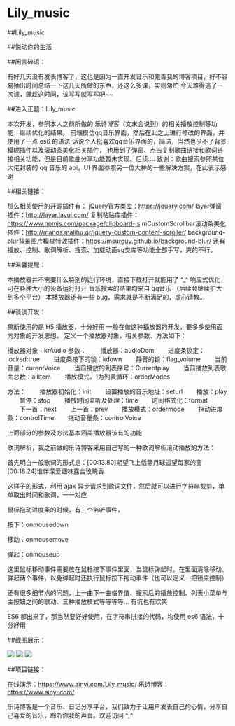 # Lily_music
##Lily_music 

##悦动你的生活


##闲言碎语：

有好几天没有发表博客了，这也是因为一直开发音乐和完善我的博客项目，好不容易抽出时间总结一下这几天所做的东西，还这么多课，实则匆忙
今天难得逃了一次课，就趁这时间，该写写就写写吧~~

 

##进入正题：Lily_music

本次开发，参照本人之前所做的 乐诗博客（文末会说到）的相关播放控制等功能，继续优化的结果。
前端模仿qq音乐界面，然后在此之上进行修改的界面，并使用了一点 es6 的语法
话说个人挺喜欢qq音乐界面的，简洁，当然也少不了背景模糊插件以及滚动条美化相关插件，
也用到了弹窗、点击复制歌曲链接和歌词链接相关功能，但是目前歌曲分享功能暂未实现、后续....
致谢：歌曲搜索参照某位大佬封装的 qq 音乐的 api，UI 界面参照另一位大神的一些解决方案，在此表示感谢

 

##相关链接：

那么相关使用的开源插件有：
jQuery官方类库：https://jquery.com/
layer弹窗插件：http://layer.layui.com/
复制粘贴库插件：https://www.npmjs.com/package/clipboard-js
mCustomScrollbar滚动条美化插件：http://manos.malihu.gr/jquery-custom-content-scroller/
background-blur背景图片模糊特效插件：https://msurguy.github.io/background-blur/
还有播放、控制、歌词解析、搜索、加载动画sg类库等功能全部手写，爽的不行。

##温馨提醒：

本播放器并不需要什么特别的运行环境，直接下载打开就能用了 ^_^
响应式优化，可在各种大小的设备运行打开
音乐搜索的结果均来自 qq音乐 （后续会继续扩大到多个平台）
本播放器还有一些 bug，需求就是不断满足的，虚心请教...

 
##谈谈开发：

果断使用的是 H5 播放器，十分好用
一般在做这种播放器的开发，要多多使用面向对象的开发思想。
定义一个播放器对象，相关参数、方法如下：

播放器对象：krAudio
参数：
　　播放器：audioDom
　　进度条锁定：locked:true
　　进度条按下的锁：kdown
　　静音的锁：flag_volume
　　当前音量：curentVoice
　　当前播放的列表序号：Currentplay
　　当前播放列表歌曲总数：allItem
　　播放模式，1为列表循环：orderModes
  
方法：
　　播放器初始化：init
　　设置播放的音乐地址：seturl
　　播放：play
　　暂停：stop
　　播放时间监听及处理：time
　　时间格式化：format
　　下一首：next
　　上一首：prev
　　播放模式：ordermode
　　拖动进度条：controlTime
　　拖动音量条：controlVoice
  
上面部分的参数及方法基本涵盖播放器该有的功能

 

歌词解析，我之前做的乐诗博客采用自己写的一种歌词解析滚动播放的方法：

首先明白一般歌词的形式是：[00:13.80]期望飞上恬静月球遥望每家的窗 [00:18.24]谁伴深爱细味露台玫瑰香

这样子的形式，利用 ajax 异步请求到歌词文件，然后就可以进行字符串裁剪，单单取出时间和歌词，一一对应


鼠标拖动进度条的时候，有三个监听事件，

按下：onmousedown 

移动：onmousemove 

弹起：onmouseup 

这里鼠标移动事件需要放在鼠标按下事件里面，当鼠标弹起时，在里面清除移动、弹起两个事件，以免弹起时还执行鼠标按下拖动事件（也可以定义一把锁来控制）
 

还有很多细节点的问题，上一曲下一曲临界值、搜索后的播放控制、列表小菜单与主按钮之间的联动、三种播放模式等等等等... 有坑也有欢笑

ES6 都出来了，那当然要好好使用，在字符串拼接的代码，均使用 es6 语法，十分好用


##截图展示：

 ![](https://images2018.cnblogs.com/blog/1344447/201804/1344447-20180404143732731-1100813367.jpg)
 ![](https://images2018.cnblogs.com/blog/1344447/201804/1344447-20180404144244268-87447227.jpg)
 ![](https://images2018.cnblogs.com/blog/1344447/201804/1344447-20180404144026206-1287124697.jpg)
 
 
##项目链接：

在线演示：https://www.ainyi.com/Lily_music/
乐诗博客：https://www.ainyi.com/

乐诗博客是一个音乐、日记分享平台，我们致力于让用户发表自己的心情，分享自己喜爱的音乐，聆听你我的声音。欢迎访问 ^_^


